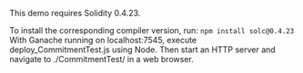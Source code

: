 This demo requires Solidity 0.4.23.

To install the corresponding compiler version, run:
```npm install solc@0.4.23```
With Ganache running on localhost:7545, execute deploy_CommitmentTest.js using Node.
Then start an HTTP server and navigate to ./CommitmentTest/ in a web browser.
